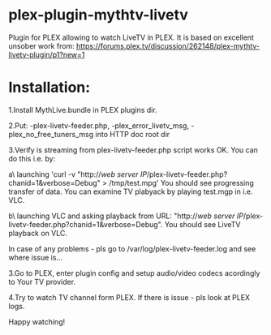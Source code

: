 plex-plugin-mythtv-livetv
=========================

Plugin for PLEX allowing to watch LiveTV in PLEX.
It is based on excellent unsober work from:
https://forums.plex.tv/discussion/262148/plex-mythtv-livetv-plugin/p1?new=1

Installation:
============
1.Install MythLive.bundle in PLEX plugins dir.

2.Put:
  -plex-livetv-feeder.php,
  -plex_error_livetv_msg,
  -plex_no_free_tuners_msg
  into HTTP doc root dir

3.Verify is streaming from plex-livetv-feeder.php script works OK. You can do this i.e. by:

  a\ launching 'curl -v "http://_web server IP_/plex-livetv-feeder.php?chanid=1&verbose=Debug" > /tmp/test.mpg'
  You should see progressing transfer of data. You can examine TV plabyack by playing test.mgp in i.e. VLC.

  b\ launching VLC and asking playback from URL: "http://_web server IP_/plex-livetv-feeder.php?chanid=1&verbose=Debug".
  You should see LiveTV playback on VLC.

  In case of any problems - pls go to /var/log/plex-livetv-feeder.log and see where issue is...

3.Go to PLEX, enter plugin config and setup audio/video codecs acordingly to Your TV provider.

4.Try to watch TV channel form PLEX. If there is issue - pls look at PLEX logs.

Happy watching!
